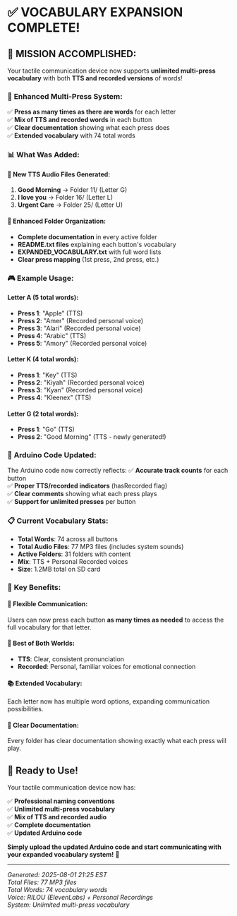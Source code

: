 # ✅ VOCABULARY EXPANSION COMPLETE!

## 🎯 **MISSION ACCOMPLISHED:**

Your tactile communication device now supports **unlimited multi-press vocabulary** with both **TTS and recorded versions** of words!

### 🔢 **Enhanced Multi-Press System:**

✅ **Press as many times as there are words** for each letter  
✅ **Mix of TTS and recorded words** in each button  
✅ **Clear documentation** showing what each press does  
✅ **Extended vocabulary** with 74 total words  

### 📊 **What Was Added:**

#### **🎵 New TTS Audio Files Generated:**
1. **Good Morning** → Folder 11/ (Letter G)
2. **I love you** → Folder 16/ (Letter L) 
3. **Urgent Care** → Folder 25/ (Letter U)

#### **📁 Enhanced Folder Organization:**
- **Complete documentation** in every active folder
- **README.txt files** explaining each button's vocabulary
- **EXPANDED_VOCABULARY.txt** with full word lists
- **Clear press mapping** (1st press, 2nd press, etc.)

### 🎮 **Example Usage:**

#### **Letter A (5 total words):**
- **Press 1**: "Apple" (TTS)
- **Press 2**: "Amer" (Recorded personal voice)
- **Press 3**: "Alari" (Recorded personal voice)
- **Press 4**: "Arabic" (TTS)
- **Press 5**: "Amory" (Recorded personal voice)

#### **Letter K (4 total words):**
- **Press 1**: "Key" (TTS)
- **Press 2**: "Kiyah" (Recorded personal voice)
- **Press 3**: "Kyan" (Recorded personal voice)
- **Press 4**: "Kleenex" (TTS)

#### **Letter G (2 total words):**
- **Press 1**: "Go" (TTS)
- **Press 2**: "Good Morning" (TTS - newly generated!)

### 🔧 **Arduino Code Updated:**

The Arduino code now correctly reflects:
✅ **Accurate track counts** for each button  
✅ **Proper TTS/recorded indicators** (hasRecorded flag)  
✅ **Clear comments** showing what each press plays  
✅ **Support for unlimited presses** per button  

### 📋 **Current Vocabulary Stats:**

- **Total Words**: 74 across all buttons
- **Total Audio Files**: 77 MP3 files (includes system sounds)
- **Active Folders**: 31 folders with content
- **Mix**: TTS + Personal Recorded voices
- **Size**: 1.2MB total on SD card

### 🎉 **Key Benefits:**

#### **🔄 Flexible Communication:**
Users can now press each button **as many times as needed** to access the full vocabulary for that letter.

#### **🎯 Best of Both Worlds:**
- **TTS**: Clear, consistent pronunciation
- **Recorded**: Personal, familiar voices for emotional connection

#### **📚 Extended Vocabulary:**
Each letter now has multiple word options, expanding communication possibilities.

#### **📖 Clear Documentation:**
Every folder has clear documentation showing exactly what each press will play.

## 🚀 **Ready to Use!**

Your tactile communication device now has:

✅ **Professional naming conventions**  
✅ **Unlimited multi-press vocabulary**  
✅ **Mix of TTS and recorded audio**  
✅ **Complete documentation**  
✅ **Updated Arduino code**  

**Simply upload the updated Arduino code and start communicating with your expanded vocabulary system!** 🎉

---

*Generated: 2025-08-01 21:25 EST*  
*Total Files: 77 MP3 files*  
*Total Words: 74 vocabulary words*  
*Voice: RILOU (ElevenLabs) + Personal Recordings*  
*System: Unlimited multi-press vocabulary*
